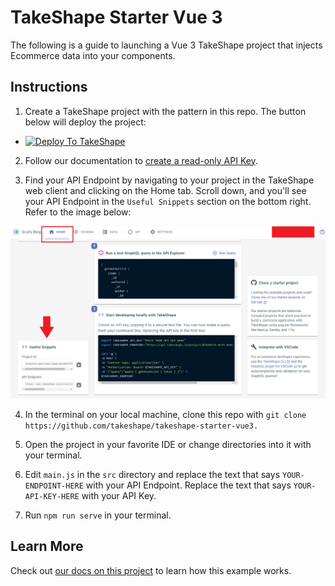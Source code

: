 # TakeShape Starter Vue 3

The following is a guide to launching a Vue 3 TakeShape project that injects Ecommerce data into your components.


## Instructions

1. Create a TakeShape project with the pattern in this repo. The button below will deploy the project: 

* <a href="https://shape-portfolio.takeshapesampleproject.com/"><img alt="Deploy To TakeShape" src="https://camo.githubusercontent.com/1b580e3ce353d235bde0f376ca35b0fb26d685f3750a3013ae4b225dd3aaf344/68747470733a2f2f696d616765732e74616b6573686170652e696f2f32636363633832352d373062652d343331632d396261302d3130616233386563643361372f6465762f38653266376264612d306530382d346564652d613534362d3664663539626536613862622f4465706c6f79253230746f25323054616b65536861706525343032782e706e673f6175746f3d666f726d6174253243636f6d7072657373" width="205" height="38" data-canonical-src="https://images.takeshape.io/2cccc825-70be-431c-9ba0-10ab38ecd3a7/dev/8e2f7bda-0e08-4ede-a546-6df59be6a8bb/Deploy%20to%20TakeShape%402x.png?auto=format%2Ccompress" style="max-width:100%;"></a>

2. Follow our documentation to [create a read-only API Key](https://app.takeshape.io/docs/api/api-keys).

3. Find your API Endpoint by navigating to your project in the TakeShape web client and clicking on the Home tab. Scroll down, and you'll see your API Endpoint in the `Useful Snippets` section on the bottom right. Refer to the image below:

![Useful Snippets](./images/useful-snippets.png)

4. In the terminal on your local machine, clone this repo with `git clone https://github.com/takeshape/takeshape-starter-vue3.`

5. Open the project in your favorite IDE or change directories into it with your terminal.

5. Edit `main.js` in the `src` directory and replace the text that says `YOUR-ENDPOINT-HERE` with your API Endpoint. Replace the text that says `YOUR-API-KEY-HERE` with your API Key.

6. Run `npm run serve` in your terminal.


## Learn More

Check out [our docs on this project](https://app.takeshape.io/docs/get-started/client/vue#using-takeshape-with-vue-3) to learn how this example works.